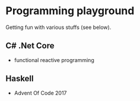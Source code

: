 # Programming playground

Getting fun with various stuffs (see below).

## C# .Net Core

- functional reactive programming

## Haskell

- Advent Of Code 2017
